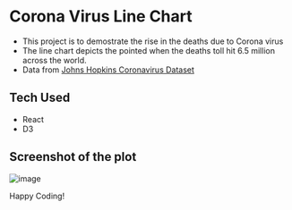# Corona Virus Line Chart

- This project is to demostrate the rise in the deaths due to Corona virus
- The line chart depicts the pointed when the deaths toll hit 6.5 million across the world.
- Data from [Johns Hopkins Coronavirus Dataset](https://github.com/CSSEGISandData/COVID-19/blob/master/csse_covid_19_data/csse_covid_19_time_series/time_series_19-covid-Deaths.csv)

## Tech Used

- React
- D3

## Screenshot of the plot

![image](https://github.com/Shanmukh459/CoronaVirus-dataViz/assets/52078988/b5f5bfa0-f79d-4423-8820-ad821b580f7b)

Happy Coding!
